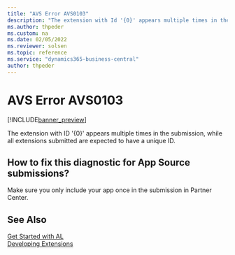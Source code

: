 ```yaml
---
title: "AVS Error AVS0103"
description: "The extension with Id '{0}' appears multiple times in the submission, while all extensions submitted are expected to have a unique Id."
ms.author: thpeder
ms.custom: na
ms.date: 02/05/2022
ms.reviewer: solsen
ms.topic: reference
ms.service: "dynamics365-business-central"
author: thpeder
---
```


# AVS Error AVS0103

[!INCLUDE[banner_preview](../includes/banner_preview.md)]

The extension with ID '{0}' appears multiple times in the submission, while all extensions submitted are expected to have a unique ID.

## How to fix this diagnostic for App Source submissions?

Make sure you only include your app once in the submission in Partner Center.

## See Also

[Get Started with AL](../devenv-get-started.md)  
[Developing Extensions](../devenv-dev-overview.md)  